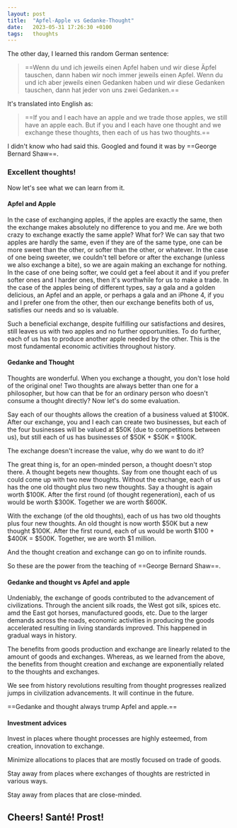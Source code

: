 ```yaml
---
layout: post
title:  "Apfel-Apple vs Gedanke-Thought"
date:   2023-05-31 17:26:30 +0100
tags:   thoughts
---
```


The other day, I learned this random German sentence:
> ==Wenn du und ich jeweils einen Apfel haben und wir diese Äpfel tauschen, dann haben wir noch immer jeweils einen Apfel. Wenn du und ich aber jeweils einen Gedanken haben und wir diese Gedanken tauschen, dann hat jeder von uns zwei Gedanken.==

It's translated into English as:
> ==If you and I each have an apple and we trade those apples, we still have an apple each. But if you and I each have one thought and we exchange these thoughts, then each of us has two thoughts.==

I didn't know who had said this.  Googled and found it was by ==George Bernard Shaw==.

### Excellent thoughts!

Now let's see what we can learn from it.

#### Apfel and Apple

In the case of exchanging apples, if the apples are exactly the same, then the exchange makes absolutely no difference to you and me.  Are we both crazy to exchange exactly the same apple?  What for?  We can say that two apples are hardly the same, even if they are of the same type, one can be more sweet than the other, or softer than the other, or whatever.  In the case of one being sweeter, we couldn't tell before or after the exchange (unless we also exchange a bite), so we are again making an exchange for nothing.  In the case of one being softer, we could get a feel about it and if you prefer softer ones and I harder ones, then it's worthwhile for us to make a trade.  In the case of the apples being of different types, say a gala and a golden delicious, an Apfel and an apple, or perhaps a gala and an iPhone 4, if you and I prefer one from the other, then our exchange benefits both of us, satisfies our needs and so is valuable.  

Such a beneficial exchange, despite fulfilling our satisfactions and desires, still leaves us with two apples and no further opportunities.  To do further, each of us has to produce another apple needed by the other.  This is the most fundamental economic activities throughout history.

#### Gedanke and Thought

Thoughts are wonderful.  When you exchange a thought, you don't lose hold of the original one!  Two thoughts are always better than one for a philosopher, but how can that be for an ordinary person who doesn't consume a thought directly?  Now let's do some evaluation.

Say each of our thoughts allows the creation of a business valued at \$100K.  After our exchange, you and I each can create two businesses, but each of the four businesses will be valued at \$50K (due to competitions between us), but still each of us has businesses of \$50K + \$50K = \$100K.

The exchange doesn't increase the value, why do we want to do it?

The great thing is, for an open-minded person, a thought doesn't stop there.  A thought begets new thoughts.  Say from one thought each of us could come up with two new thoughts.  Without the exchange, each of us has the one old thought plus two new thoughts.  Say a thought is again worth \$100K.  After the first round (of thought regeneration), each of us would be worth \$300K.  Together we are worth \$600K.

With the exchange (of the old thoughts), each of us has two old thoughts plus four new thoughts.  An old thought is now worth \$50K but a new thought \$100K.  After the first round, each of us would be worth \$100 + \$400K = \$500K.  Together, we are worth \$1 million.

And the thought creation and exchange can go on to infinite rounds.

So these are the power from the teaching of ==George Bernard Shaw==.

#### Gedanke and thought vs Apfel and apple

Undeniably, the exchange of goods contributed to the advancement of civilizations.  Through the ancient silk roads, the West got silk, spices etc. amd the East got horses, manufactured goods, etc.  Due to the larger demands across the roads, economic activities in producing the goods accelerated resulting in living standards improved.  This happened in gradual ways in history.

The benefits from goods production and exchange are linearly related to the amount of goods and exchanges.  Whereas, as we learned from the above, the benefits from thought creation and exchange are exponentially related to the thoughts and exchanges.

We see from history revolutions resulting from thought progresses realized jumps in civilization advancements.  It will continue in the future.

==Gedanke and thought always trump Apfel and apple.==

#### Investment advices

Invest in places where thought processes are highly esteemed, from creation, innovation to exchange.

Minimize allocations to places that are mostly focused on trade of goods.

Stay away from places where exchanges of thoughts are restricted in various ways.

Stay away from places that are close-minded.

## Cheers!  Santé!  Prost!